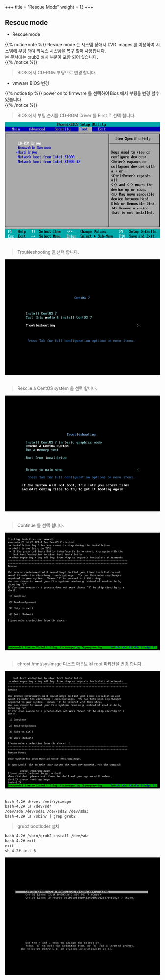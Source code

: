 +++
title = "Rescue Mode"
weight = 12
+++


## Rescue mode

- Rescue mode  

{{% notice note %}}
Rescue mode 는 시스템 장애시 DVD images 를 이용하여 시스템에 부팅 하여 리눅스 시스템을 복구 할때 사용합니다.  
본 문서에는 grub2 설치 부분이 포함 되어 있습니다.  
{{% /notice %}}



> BIOS 에서 CD-ROM 부팅으로 변경 합니다.  

- vmware BIOS 변경  

{{% notice tip %}}
power on to firmware 를 선택하여 Bios 에서 부팅을 변경 할수 있습니다.  
{{% /notice %}}

> BIOS 에서 부팅 순서를 CD-ROM Driver 를 First 로 선택 합니다.

![S5](/centos/centos_tmp/setting/S5.png)
<br></br>

> Troubleshooting 을 선택 합니다.

![S6](/centos/centos_tmp/setting/S6.png)
<br></br>

> Rescue a CentOS system 을 선택 합니다.

![S7](/centos/centos_tmp/setting/S7.png)
<br></br>


> Continue 를 선택 합니다.

![S8](/centos/centos_tmp/setting/S8.png)
<br></br>

> chroot /mnt/sysimage 디스크 마운트 된 root 파티션을 변경 합니다.

![S9](/centos/centos_tmp/setting/S9.png)
<br></br>


```no-highlight
bash-4.2# chroot /mnt/sysimage
bash-4.2# ls /dev/sd*
/dev/sda /dev/sda1 /dev/sda2 /dev/sda3
bash-4.2# ls /sbin/ | grep grub2
```

> grub2 bootloder 설치

```no-highlight
bash-4.2# /sbin/grub2-install /dev/sda
bash-4.2# exit
exit
sh-4.2# init 6
```

![S10](/centos/centos_tmp/setting/S10.png)

<br></br>